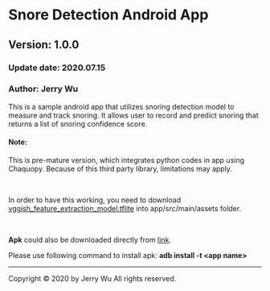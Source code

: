 # Snore Detection Android App
## Version: 1.0.0
### Update date: 2020.07.15
### Author: Jerry Wu

This is a sample android app that utilizes snoring detection model to measure and track snoring.
It allows user to record and predict snoring that returns a list of snoring confidence score.

#### Note: 
This is pre-mature version, which integrates python codes in app using Chaquopy. Because of this third party library, limitations may apply.

<br>

In order to have this working, you need to download [vggish_feature_extraction_model.tflite](https://drive.google.com/file/d/10YgZ48mMkdLgJ_wzsMqG5nnNOZs9mkaC/view?usp=sharing) into app/src/main/assets folder.

<br>

**Apk** could also be downloaded directly from [link](https://drive.google.com/file/d/1SHrmHW1oSOlUO7xv4kW5wPjl9O-wUMBQ/view?usp=sharing).

Please use following command to install apk:
**adb install -t \<app name>**


-----------------------------------------------
Copyright © 2020 by Jerry Wu
All rights reserved.
